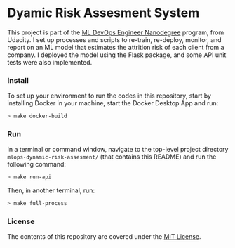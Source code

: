 Dyamic Risk Assesment System
================


This project is part of the [ML DevOps Engineer Nanodegree](https://www.udacity.com/course/machine-learning-dev-ops-engineer-nanodegree--nd0821)
 program, from Udacity. I set up processes and scripts to re-train, re-deploy,
 monitor, and report on an ML model that estimates the attrition risk of each
 client from a company. I deployed the model using the Flask package, and some
 API unit tests were also implemented.


### Install
To set up your environment to run the codes in this repository, start by
 installing Docker in your machine, start the Docker Desktop App and run:

```bash
> make docker-build
```


### Run
In a terminal or command window, navigate to the top-level project directory
 `mlops-dynamic-risk-assesment/` (that contains this README) and run the
 following command:

```bash
> make run-api
```

Then, in another terminal, run:

```bash
> make full-process
```


### License
The contents of this repository are covered under the [MIT License](LICENSE).